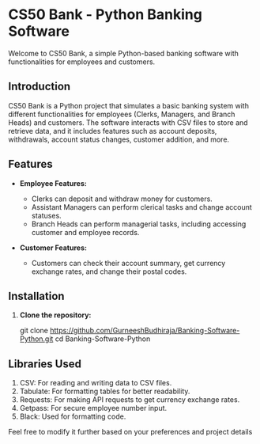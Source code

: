 # CS50 Bank - Python Banking Software

Welcome to CS50 Bank, a simple Python-based banking software with functionalities for employees and customers.

## Introduction

CS50 Bank is a Python project that simulates a basic banking system with different functionalities for employees (Clerks, Managers, and Branch Heads) and customers. The software interacts with CSV files to store and retrieve data, and it includes features such as account deposits, withdrawals, account status changes, customer addition, and more.

## Features

- **Employee Features:**
  - Clerks can deposit and withdraw money for customers.
  - Assistant Managers can perform clerical tasks and change account statuses.
  - Branch Heads can perform managerial tasks, including accessing customer and employee records.

- **Customer Features:**
  - Customers can check their account summary, get currency exchange rates, and change their postal codes.

## Installation

1. **Clone the repository:**
   
   git clone https://github.com/GurneeshBudhiraja/Banking-Software-Python.git
   cd Banking-Software-Python

## Libraries Used
1. CSV: For reading and writing data to CSV files.
2. Tabulate: For formatting tables for better readability.
3. Requests: For making API requests to get currency exchange rates.
4. Getpass: For secure employee number input.
5. Black: Used for formatting code.

Feel free to modify it further based on your preferences and project details
